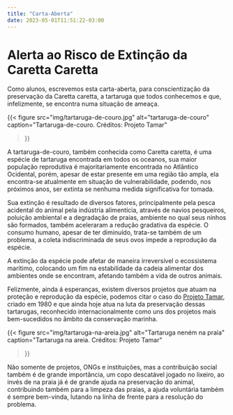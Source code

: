 ```yaml
---
title: "Carta-Aberta"
date: 2023-05-01T11:51:22-03:00
---
```


# Alerta ao Risco de Extinção da Caretta Caretta

Como alunos, escrevemos esta carta-aberta, para conscientização da preservação da Caretta caretta, a tartaruga que todos conhecemos e que, infelizmente, se encontra numa situação de ameaça.

{{< figure
    src="img/tartaruga-de-couro.jpg"
    alt="tartaruga-de-couro" 
    caption="Tartaruga-de-couro. Créditos: Projeto Tamar"
>}}

A tartaruga-de-couro, também conhecida como Caretta caretta, é uma espécie de tartaruga encontrada em todos os oceanos, sua maior população reprodutiva é majoritariamente encontrada no Atlântico Ocidental, porém, apesar de estar presente em uma região tão ampla, ela encontra-se atualmente em situação de vulnerabilidade, podendo, nos próximos anos, ser extinta se nenhuma medida significativa for tomada.

Sua extinção é resultado de diversos fatores, principalmente pela pesca acidental do animal pela indústria alimentícia, através de navios pesqueiros, poluição ambiental e a degradação de praias, ambiente no qual seus ninhos são formados, também aceleraram a redução gradativa da espécie. O consumo humano, apesar de ter diminuído, trata-se também de um problema, a coleta indiscriminada de seus ovos impede a reprodução da espécie.

A extinção da espécie pode afetar de maneira irreversível o ecossistema marítimo, colocando um fim na estabilidade da cadeia alimentar dos ambientes onde se encontram, afetando também a vida de outros animais.

Felizmente, ainda á esperanças, existem diversos projetos que atuam na proteção e reprodução da espécie, podemos citar o caso do [Projeto Tamar](https://www.tamar.org.br/), criado em 1980 e que ainda hoje atua na luta da preservação dessas tartarugas, reconhecido internacionalmente como uns dos projetos mais bem-sucedidos no âmbito da conservação marinha.

{{< figure 
    src="img/tartaruga-na-areia.jpg"
    alt="Tartaruga neném na praia"
    caption="Tartaruga na areia. Créditos: Projeto Tamar"
>}}

Não somente de projetos, ONGs e instituições, mas a contribuição social também é de grande importância, um copo descatável jogado no lixeiro, ao invés de na praia já é de grande ajuda na preservação do animal, contribuindo também para a limpeza das praias, a ajuda voluntária também é sempre bem-vinda, lutando na linha de frente para a resolução do problema.

